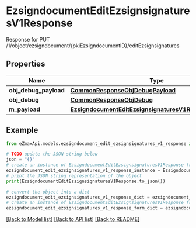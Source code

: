 # EzsigndocumentEditEzsignsignaturesV1Response

Response for PUT /1/object/ezsigndocument/{pkiEzsigndocumentID}/editEzsignsignatures

## Properties

Name | Type | Description | Notes
------------ | ------------- | ------------- | -------------
**obj_debug_payload** | [**CommonResponseObjDebugPayload**](CommonResponseObjDebugPayload.md) |  | 
**obj_debug** | [**CommonResponseObjDebug**](CommonResponseObjDebug.md) |  | [optional] 
**m_payload** | [**EzsigndocumentEditEzsignsignaturesV1ResponseMPayload**](EzsigndocumentEditEzsignsignaturesV1ResponseMPayload.md) |  | 

## Example

```python
from eZmaxApi.models.ezsigndocument_edit_ezsignsignatures_v1_response import EzsigndocumentEditEzsignsignaturesV1Response

# TODO update the JSON string below
json = "{}"
# create an instance of EzsigndocumentEditEzsignsignaturesV1Response from a JSON string
ezsigndocument_edit_ezsignsignatures_v1_response_instance = EzsigndocumentEditEzsignsignaturesV1Response.from_json(json)
# print the JSON string representation of the object
print(EzsigndocumentEditEzsignsignaturesV1Response.to_json())

# convert the object into a dict
ezsigndocument_edit_ezsignsignatures_v1_response_dict = ezsigndocument_edit_ezsignsignatures_v1_response_instance.to_dict()
# create an instance of EzsigndocumentEditEzsignsignaturesV1Response from a dict
ezsigndocument_edit_ezsignsignatures_v1_response_form_dict = ezsigndocument_edit_ezsignsignatures_v1_response.from_dict(ezsigndocument_edit_ezsignsignatures_v1_response_dict)
```
[[Back to Model list]](../README.md#documentation-for-models) [[Back to API list]](../README.md#documentation-for-api-endpoints) [[Back to README]](../README.md)


